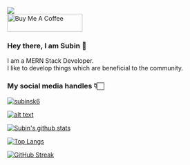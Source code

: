 ![](https://visitor-badge.glitch.me/badge?page_id=subinsk.subinsk)
<br />
<a href="https://www.buymeacoffee.com/subinsk" target="_blank"><img src="https://cdn.buymeacoffee.com/buttons/default-orange.png" alt="Buy Me A Coffee" height="41" width="174"></a>
<br/>
### Hey there, I am Subin 👋
I am a MERN Stack Developer.
<br>
I like to develop things which are beneficial to the community.
<br>

### My social media handles 👇🏻
<a href="https://www.linkedin.com/in/subin-sk-9b767219a/"> ![subinsk6](https://img.shields.io/badge/-LinkedIn-0e76a8?style=plastic&logo=linkedIn)</a>

<a href="https://twitter.com/SubinSK6">![alt text](https://img.shields.io/badge/-Twitter-1DA1F2?style=plastic&logo=Twitter) </a>

[![Subin's github stats](https://github-readme-stats.vercel.app/api?username=subinsk)](https://github.com/subinsk/github-readme-stats)

[![Top Langs](https://github-readme-stats.vercel.app/api/top-langs/?username=subinsk&layout=compact)](https://github.com/subinsk/github-readme-stats)

[![GitHub Streak](https://github-readme-streak-stats.herokuapp.com?user=subinsk&theme=buefy)](https://git.io/streak-stats)
